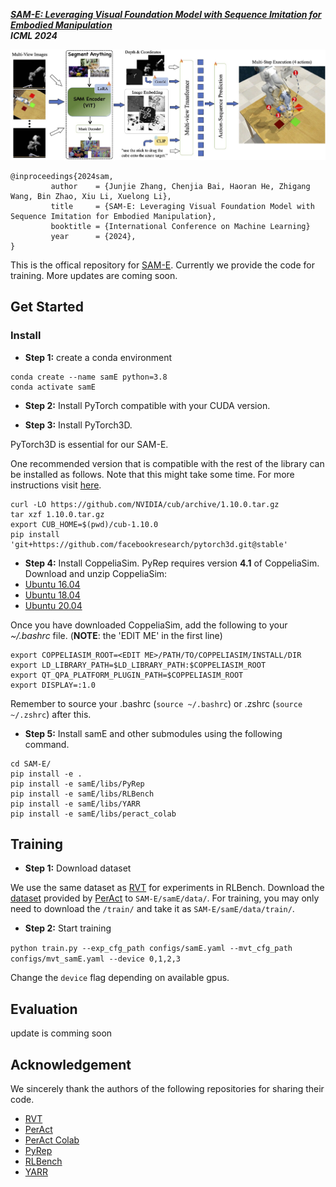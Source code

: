 [***SAM-E: Leveraging Visual Foundation Model with Sequence Imitation for Embodied Manipulation***](https://sam-embodied.github.io/) <br/>
***ICML 2024***


![](./framework.jpg)
```
@inproceedings{2024sam,
         author    = {Junjie Zhang, Chenjia Bai, Haoran He, Zhigang Wang, Bin Zhao, Xiu Li, Xuelong Li},
         title     = {SAM-E: Leveraging Visual Foundation Model with Sequence Imitation for Embodied Manipulation},
         booktitle = {International Conference on Machine Learning}
         year      = {2024},
}
```

This is the offical repository for [SAM-E](https://arxiv.org/pdf/2405.19586). Currently we provide the code for training. More updates are coming soon.



## Get Started

### Install
- **Step 1:** create a conda environment
```
conda create --name samE python=3.8
conda activate samE
```

- **Step 2:** Install PyTorch compatible with your CUDA version. 

- **Step 3:** Install PyTorch3D. 

PyTorch3D is essential for our SAM-E.

One recommended version that is compatible with the rest of the library can be installed as follows. Note that this might take some time. For more instructions visit [here](https://github.com/facebookresearch/pytorch3d/blob/main/INSTALL.md).
```
curl -LO https://github.com/NVIDIA/cub/archive/1.10.0.tar.gz
tar xzf 1.10.0.tar.gz
export CUB_HOME=$(pwd)/cub-1.10.0
pip install 'git+https://github.com/facebookresearch/pytorch3d.git@stable'
```

- **Step 4:** Install CoppeliaSim. PyRep requires version **4.1** of CoppeliaSim. Download and unzip CoppeliaSim: 
- [Ubuntu 16.04](https://downloads.coppeliarobotics.com/V4_1_0/CoppeliaSim_Player_V4_1_0_Ubuntu16_04.tar.xz)
- [Ubuntu 18.04](https://downloads.coppeliarobotics.com/V4_1_0/CoppeliaSim_Player_V4_1_0_Ubuntu18_04.tar.xz)
- [Ubuntu 20.04](https://downloads.coppeliarobotics.com/V4_1_0/CoppeliaSim_Player_V4_1_0_Ubuntu20_04.tar.xz)

Once you have downloaded CoppeliaSim, add the following to your *~/.bashrc* file. (__NOTE__: the 'EDIT ME' in the first line)

```
export COPPELIASIM_ROOT=<EDIT ME>/PATH/TO/COPPELIASIM/INSTALL/DIR
export LD_LIBRARY_PATH=$LD_LIBRARY_PATH:$COPPELIASIM_ROOT
export QT_QPA_PLATFORM_PLUGIN_PATH=$COPPELIASIM_ROOT
export DISPLAY=:1.0
```
Remember to source your .bashrc (`source ~/.bashrc`) or  .zshrc (`source ~/.zshrc`) after this.

- **Step 5:** Install samE and other submodules using the following command.
```
cd SAM-E/
pip install -e . 
pip install -e samE/libs/PyRep 
pip install -e samE/libs/RLBench 
pip install -e samE/libs/YARR 
pip install -e samE/libs/peract_colab
``` 

## Training
- **Step 1:** Download dataset

We use the same dataset as [RVT](https://github.com/nvlabs/rvt) for experiments in RLBench. Download the [dataset](https://drive.google.com/drive/folders/0B2LlLwoO3nfZfkFqMEhXWkxBdjJNNndGYl9uUDQwS1pfNkNHSzFDNGwzd1NnTmlpZXR1bVE?resourcekey=0-jRw5RaXEYRLe2W6aNrNFEQ) provided by [PerAct](https://github.com/peract/peract#download) to `SAM-E/samE/data/`. For training, you may only need to download the `/train/` and take it as `SAM-E/samE/data/train/`.

- **Step 2:** Start training

`python train.py --exp_cfg_path configs/samE.yaml --mvt_cfg_path configs/mvt_samE.yaml --device 0,1,2,3`

Change the `device` flag depending on available gpus.

## Evaluation
update is comming soon

## Acknowledgement
We sincerely thank the authors of the following repositories for sharing their code.

- [RVT](https://github.com/nvlabs/rvt)
- [PerAct](https://github.com/peract/peract)
- [PerAct Colab](https://github.com/peract/peract_colab/tree/master)
- [PyRep](https://github.com/stepjam/PyRep)
- [RLBench](https://github.com/stepjam/RLBench/tree/master)
- [YARR](https://github.com/stepjam/YARR)
